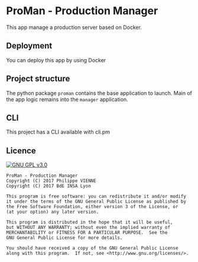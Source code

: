 # ProMan - Production Manager
This app manage a production server based on Docker.

## Deployment
You can deploy this app by using Docker

## Project structure
The python package `proman` contains the base application to launch. Main of the app logic remains into the `manager`
application.

## CLI
This project has a CLI available with cli.pm

## Licence
[![GNU GPL v3.0](http://www.gnu.org/graphics/gplv3-127x51.png)](http://www.gnu.org/licenses/gpl.html)

```
ProMan - Production Manager
Copyright (C) 2017 Philippe VIENNE
Copyright (C) 2017 BdE INSA Lyon

This program is free software: you can redistribute it and/or modify
it under the terms of the GNU General Public License as published by
the Free Software Foundation, either version 3 of the License, or
(at your option) any later version.

This program is distributed in the hope that it will be useful,
but WITHOUT ANY WARRANTY; without even the implied warranty of
MERCHANTABILITY or FITNESS FOR A PARTICULAR PURPOSE.  See the
GNU General Public License for more details.

You should have received a copy of the GNU General Public License
along with this program.  If not, see <http://www.gnu.org/licenses/>.